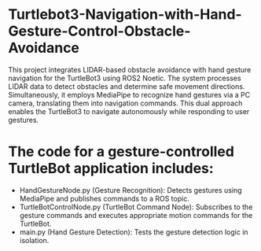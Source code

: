 # Turtlebot3-Navigation-with-Hand-Gesture-Control-Obstacle-Avoidance
This project integrates LIDAR-based obstacle avoidance with hand gesture navigation for the TurtleBot3 using ROS2 Noetic. 
The system processes LIDAR data to detect obstacles and determine safe movement directions. 
Simultaneously, it employs MediaPipe to recognize hand gestures via a PC camera, translating them into navigation commands. 
This dual approach enables the TurtleBot3 to navigate autonomously while responding to user gestures.

# The code for a gesture-controlled TurtleBot application includes:

- HandGestureNode.py (Gesture Recognition): Detects gestures using MediaPipe and publishes commands to a ROS topic.
- TurtleBotControlNode.py (TurtleBot Command Node): Subscribes to the gesture commands and executes appropriate motion commands for the TurtleBot.
- main.py (Hand Gesture Detection): Tests the gesture detection logic in isolation.

